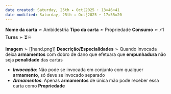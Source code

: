 ```yaml
---
date created: Saturday, 25th ✦ Oct┆2025 ➣ 13▫46▫41 
date modified: Saturday, 25th ✦ Oct┆2025 ➣ 17▫55▫20 
---
```

**Nome da carta** ➣ Ambidestria
**Tipo da carta** ➣ Propriedade
**Consumo** ➣ ⚡1
**Turns** ➣ ⏳♾️

**Imagem** ➣ [[hand.png]]
**Descrição/Especialidades** ➣ Quando invocada deixa **armamentos** com dobro de dano que efetuara que **empunhadura** não seja **penalidade** das cartas

- ***Invocação***: Não pode se invocada em conjunto com qualquer **armamento**, só deve se invocado separado
- ***Armamentos***: Apenas **armamentos** de única mão pode receber essa carta como **Propriedade**